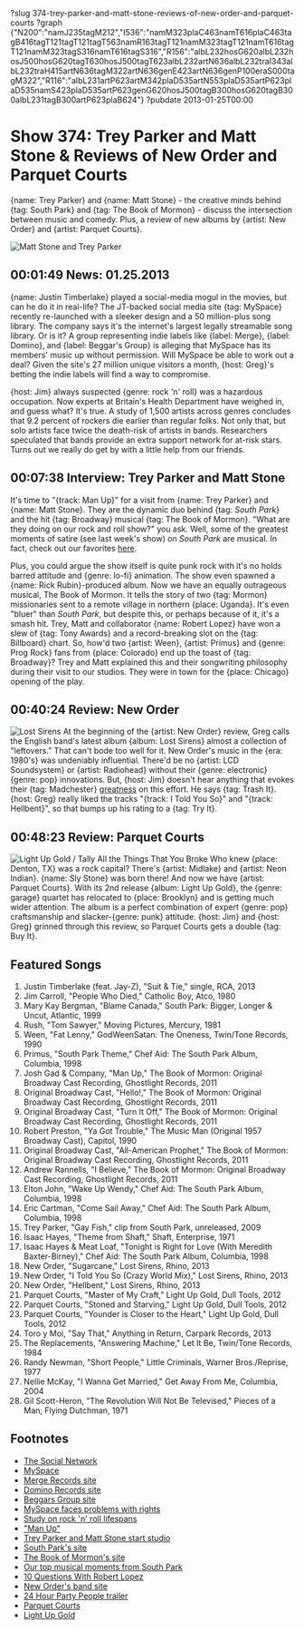 ?slug 374-trey-parker-and-matt-stone-reviews-of-new-order-and-parquet-courts
?graph {"N200":"namJ235tagM212","I536":"namM323plaC463namT616plaC463tagB416tagT121tagT121tagT563namR163tagT121namM323tagT121namT616tagT121namM323tagS316namT616tagS316","R156":"albL232hosG620albL232hosJ500hosG620tagT630hosJ500tagT623albL232artN636albL232traI343albL232traH415artN636tagM322artN636genE423artN636genP100eraS000tagM322","R116":"albL231artP623artM342plaD535artN553plaD535artP623plaD535namS423plaD535artP623genG620hosJ500tagB300hosG620tagB300albL231tagB300artP623plaB624"}
?pubdate 2013-01-25T00:00

# Show 374: Trey Parker and Matt Stone & Reviews of New Order and Parquet Courts
{name: Trey Parker} and {name: Matt Stone} - the creative minds behind {tag: South Park} and {tag: The Book of Mormon} - discuss the intersection between music and comedy. Plus, a review of new albums by {artist: New Order} and {artist: Parquet Courts}.

![Matt Stone and Trey Parker](http://static.soundopinions.org/images/2013/mattandtrey.jpg)

## 00:01:49 News: 01.25.2013
{name: Justin Timberlake} played a social-media mogul in the movies, but can he do it in real-life? The JT-backed social media site {tag: MySpace} recently re-launched with a sleeker design and a 50 million-plus song library. The company says it's the internet's largest legally streamable song library. Or is it? A group representing indie labels like {label: Merge}, {label: Domino}, and {label: Beggar's Group} is alleging that MySpace has its members' music up without permission. Will MySpace be able to work out a deal? Given the site's 27 million unique visitors a month, {host: Greg}'s betting the indie labels will find a way to compromise.

{host: Jim} always suspected {genre: rock 'n' roll} was a hazardous occupation. Now experts at Britain's Health Department have weighed in, and guess what? It's true. A study of 1,500 artists across genres concludes that 9.2 percent of rockers die earlier than regular folks. Not only that, but solo artists face twice the death-risk of artists in bands. Researchers speculated that bands provide an extra support network for at-risk stars. Turns out we really do get by with a little help from our friends.

## 00:07:38 Interview: Trey Parker and Matt Stone
It's time to "{track: Man Up}" for a visit from {name: Trey Parker} and {name: Matt Stone}. They are the dynamic duo behind {tag: *South Park*} and the hit {tag: Broadway} musical {tag: The Book of Mormon}. "What are they doing on our rock and roll show?" you ask. Well, some of the greatest moments of satire (see last week's show)  on *South Park* are musical. In fact, check out our favorites [here](http://soundopinions.tumblr.com/post/41362994603/top-5-musical-moments-from-south-park).

Plus, you could argue the show itself is quite punk rock with it's no holds barred attitude and {genre: lo-fi} animation. The show even spawned a {name: Rick Rubin}-produced album. Now we have an equally outrageous musical, The Book of Mormon. It tells the story of two {tag: Mormon} missionaries sent to a remote village in northern {place: Uganda}. It's even "bluer" than *South Park*, but despite this, or
 perhaps because of it, it's a smash hit. Trey, Matt and collaborator {name: Robert Lopez} have won a slew of {tag: Tony Awards} and a record-breaking slot on the {tag: Billboard} chart. So, how'd two {artist: Ween}, {artist: Primus} and {genre: Prog Rock} fans from {place: Colorado} end up the toast of {tag: Broadway}? Trey and Matt explained this and their songwriting philosophy during their visit to our studios. They were in town for the {place: Chicago} opening of the play.

## 00:40:24 Review: New Order
![Lost Sirens](https://upload.wikimedia.org/wikipedia/en/9/9a/New_Order_-_Lost_Sirens.png "176722/586305449")
At the beginning of the {artist: New Order} review, Greg calls the English band's latest album {album: Lost Sirens} almost a collection of "leftovers." That can't bode too well for it. New Order's music in the {era: 1980's} was undeniably influential. There'd be no {artist: LCD Soundsystem} or {artist: Radiohead} without their {genre: electronic} {genre: pop} innovations. But, {host: Jim} doesn't hear anything that evokes their {tag: Madchester} [greatness](http://www.youtube.com/watch?v=q2PYyvGFHD8) on this effort. He says {tag: Trash It}. {host: Greg} really liked the tracks "{track: I Told You So}" and "{track: Hellbent}", so that bumps up his rating to a {tag: Try It}.

## 00:48:23 Review: Parquet Courts
![Light Up Gold / Tally All the Things That You Broke](http://is2.mzstatic.com/image/thumb/Music69/v4/25/38/0a/25380a0d-a09a-2c15-0133-82d61878fbd8/source/600x600bb.jpg "570708990/1068649805")
Who knew {place: Denton, TX} was a rock capital? There's {artist: Midlake} and {artist: Neon Indian}. {name: Sly Stone} was born there! And now we have {artist: Parquet Courts}. With its 2nd release {album: Light Up Gold}, the {genre: garage} quartet has relocated to {place: Brooklyn} and is getting much wider attention. The album is a perfect combination of expert {genre: pop} craftsmanship and slacker-{genre: punk} attitude. {host: Jim} and {host: Greg} grinned through this review, so Parquet Courts gets a double {tag: Buy It}.

## Featured Songs
1. Justin Timberlake (feat. Jay-Z), "Suit & Tie," single, RCA, 2013
2. Jim Carroll, "People Who Died," Catholic Boy, Atco, 1980
3. Mary Kay Bergman, "Blame Canada," South Park: Bigger, Longer & Uncut, Atlantic, 1999
4. Rush, "Tom Sawyer," Moving Pictures, Mercury, 1981
5. Ween, "Fat Lenny," GodWeenSatan: The Oneness, Twin/Tone Records, 1990
6. Primus, "South Park Theme," Chef Aid: The South Park Album, Columbia, 1998
7. Josh Gad & Company, "Man Up," The Book of Mormon: Original Broadway Cast Recording, Ghostlight Records, 2011
8. Original Broadway Cast, "Hello!," The Book of Mormon: Original Broadway Cast Recording, Ghostlight Records, 2011
9. Original Broadway Cast, "Turn It Off," The Book of Mormon: Original Broadway Cast Recording, Ghostlight Records, 2011
10. Robert Preston, "Ya Got Trouble," The Music Man (Original 1957 Broadway Cast), Capitol, 1990
11. Original Broadway Cast, "All-American Prophet," The Book of Mormon: Original Broadway Cast Recording, Ghostlight Records, 2011
12. Andrew Rannells, "I Believe," The Book of Mormon: Original Broadway Cast Recording, Ghostlight Records, 2011
13. Elton John, "Wake Up Wendy," Chef Aid: The South Park Album, Columbia, 1998
14. Eric Cartman, "Come Sail Away," Chef Aid: The South Park Album, Columbia, 1998
15. Trey Parker, "Gay Fish," clip from South Park, unreleased, 2009
16. Isaac Hayes, "Theme from Shaft," Shaft, Enterprise, 1971
17. Isaac Hayes & Meat Loaf, "Tonight is Right for Love (With Meredith Baxter-Birney)," Chef Aid: The South Park Album, Columbia, 1998
18. New Order, "Sugarcane," Lost Sirens, Rhino, 2013
19. New Order, "I Told You So (Crazy World Mix)," Lost Sirens, Rhino, 2013
20. New Order, "Hellbent," Lost Sirens, Rhino, 2013
21. Parquet Courts, "Master of My Craft," Light Up Gold, Dull Tools, 2012
22. Parquet Courts, "Stoned and Starving," Light Up Gold, Dull Tools, 2012
23. Parquet Courts, "Younder is Closer to the Heart," Light Up Gold, Dull Tools, 2012
24. Toro y Moi, "Say That," Anything in Return, Carpark Records, 2013
25. The Replacements, "Answering Machine," Let It Be, Twin/Tone Records, 1984
26. Randy Newman, "Short People," Little Criminals, Warner Bros./Reprise, 1977
27. Nellie McKay, "I Wanna Get Married," Get Away From Me, Columbia, 2004
28. Gil Scott-Heron, "The Revolution Will Not Be Televised," Pieces of a Man, Flying Dutchman, 1971

## Footnotes
- [The Social Network](http://www.youtube.com/watch?v=NiIpIrJM9bM)
- [MySpace](https://new.myspace.com/)
- [Merge Records site](http://www.mergerecords.com/)
- [Domino Records site](http://www.dominorecordco.us/)
- [Beggars Group site](http://www.beggars.com/)
- [MySpace faces problems with rights](http://www.nytimes.com/2013/01/21/business/media/myspace-is-accused-of-using-music-without-permission.html?_r=1&)
- [Study on rock 'n' roll lifespans](http://bigstory.ap.org/article/study-solo-stars-higher-death-risk-bands)
- ["Man Up"](http://www.youtube.com/watch?v=GUN9TtcKI74)
- [Trey Parker and Matt Stone start studio](http://www.nytimes.com/2013/01/14/business/media/south-park-creators-to-start-company-important-studios.html?ref=mattstone&_r=0)
- [South Park's site](http://www.southparkstudios.com/)
- [The Book of Mormon's site](http://www.bookofmormonbroadway.com/)
- [Our top musical moments from South Park](http://soundopinions.tumblr.com/post/41362994603/top-5-musical-moments-from-south-park)
- [10 Questions With Robert Lopez](http://www.time.com/time/magazine/article/0,9171,2083157,00.html)
- [New Order's band site](http://www.neworderonline.com/)
- [24 Hour Party People trailer](http://www.youtube.com/watch?v=q2PYyvGFHD8)
- [Parquet Courts](https://parquetcourts.wordpress.com/)
- [Light Up Gold](http://dulltools.bandcamp.com/album/light-up-gold)
